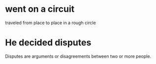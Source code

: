 # went on a circuit

traveled from place to place in a rough circle

# He decided disputes

Disputes are arguments or disagreements between two or more people.
